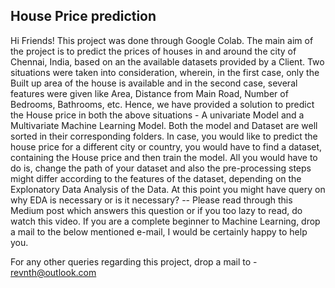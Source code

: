 ## House Price prediction

Hi Friends!
This project was done through Google Colab. 
The main aim of the project is to predict the prices of houses in and around the city of Chennai, India, based on an the available datasets provided by a Client. Two situations were taken into consideration, wherein, in the first case, only the Built up area of the house is available and in the second case, several features were given like Area, Distance from Main Road, Number of Bedrooms, Bathrooms, etc. 
Hence, we have provided a solution to predict the House price in both the above situations - A univariate Model and a Multivariate Machine Learning Model. Both the model and Dataset are well sorted in their corresponding folders.
In case, you would like to predict the house price for a different city or country, you would have to find a dataset, containing the House price and then train the model. All you would have to do is, change the path of your dataset and also the pre-processing steps might differ according to the features of the dataset, depending on the Explonatory Data Analysis of the Data. At this point you might have query on why EDA is necessary or is it necessary? -- Please read through this Medium post which answers this question or if you too lazy to read, do watch this video. If you are a complete beginner to Machine Learning, drop a mail to the below mentioned e-mail, I would be certainly happy to help you.

For any other queries regarding this project, drop a mail to - revnth@outlook.com
